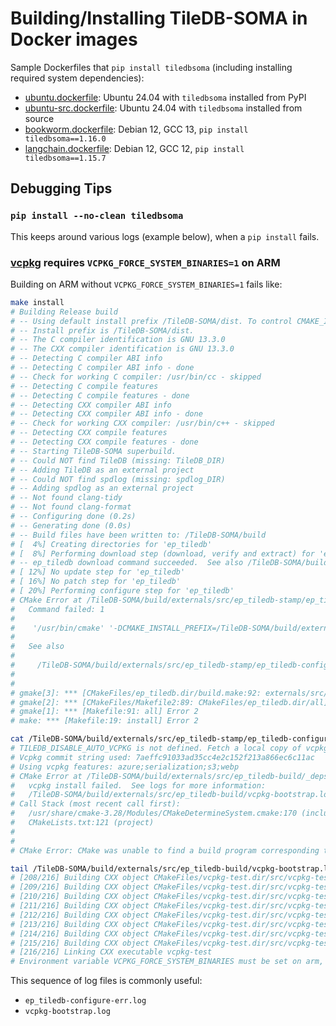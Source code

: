 # Building/Installing TileDB-SOMA in Docker images

Sample Dockerfiles that `pip install tiledbsoma` (including installing required system dependencies):

- [ubuntu.dockerfile](ubuntu.dockerfile): Ubuntu 24.04 with `tiledbsoma` installed from PyPI
- [ubuntu-src.dockerfile](ubuntu-src.dockerfile): Ubuntu 24.04 with `tiledbsoma` installed from source
- [bookworm.dockerfile](bookworm.dockerfile): Debian 12, GCC 13, `pip install tiledbsoma==1.16.0`
- [langchain.dockerfile](langchain.dockerfile): Debian 12, GCC 12, `pip install tiledbsoma==1.15.7`

## Debugging Tips

### `pip install --no-clean tiledbsoma` <a id="no-clean"></a>

This keeps around various logs (example below), when a `pip install` fails.

### [vcpkg] requires `VCPKG_FORCE_SYSTEM_BINARIES=1` on ARM <a id="vcpkg"></a>

Building on ARM without `VCPKG_FORCE_SYSTEM_BINARIES=1` fails like:

```bash
make install
# Building Release build
# -- Using default install prefix /TileDB-SOMA/dist. To control CMAKE_INSTALL_PREFIX, set OVERRIDE_INSTALL_PREFIX=OFF
# -- Install prefix is /TileDB-SOMA/dist.
# -- The C compiler identification is GNU 13.3.0
# -- The CXX compiler identification is GNU 13.3.0
# -- Detecting C compiler ABI info
# -- Detecting C compiler ABI info - done
# -- Check for working C compiler: /usr/bin/cc - skipped
# -- Detecting C compile features
# -- Detecting C compile features - done
# -- Detecting CXX compiler ABI info
# -- Detecting CXX compiler ABI info - done
# -- Check for working CXX compiler: /usr/bin/c++ - skipped
# -- Detecting CXX compile features
# -- Detecting CXX compile features - done
# -- Starting TileDB-SOMA superbuild.
# -- Could NOT find TileDB (missing: TileDB_DIR)
# -- Adding TileDB as an external project
# -- Could NOT find spdlog (missing: spdlog_DIR)
# -- Adding spdlog as an external project
# -- Not found clang-tidy
# -- Not found clang-format
# -- Configuring done (0.2s)
# -- Generating done (0.0s)
# -- Build files have been written to: /TileDB-SOMA/build
# [  4%] Creating directories for 'ep_tiledb'
# [  8%] Performing download step (download, verify and extract) for 'ep_tiledb'
# -- ep_tiledb download command succeeded.  See also /TileDB-SOMA/build/externals/src/ep_tiledb-stamp/ep_tiledb-download-*.log
# [ 12%] No update step for 'ep_tiledb'
# [ 16%] No patch step for 'ep_tiledb'
# [ 20%] Performing configure step for 'ep_tiledb'
# CMake Error at /TileDB-SOMA/build/externals/src/ep_tiledb-stamp/ep_tiledb-configure-Release.cmake:49 (message):
#   Command failed: 1
#
#    '/usr/bin/cmake' '-DCMAKE_INSTALL_PREFIX=/TileDB-SOMA/build/externals/install' '-DCMAKE_PREFIX_PATH=/TileDB-SOMA/build/externals/install' '-DTILEDB_S3=ON' '-DTILEDB_AZURE=ON' '-DTILEDB_GCS=OFF' '-DTILEDB_HDFS=OFF' '-DTILEDB_SERIALIZATION=ON' '-DTILEDB_WERROR=OFF' '-DTILEDB_REMOVE_DEPRECATIONS=OFF' '-DTILEDB_VERBOSE=OFF' '-DTILEDB_TESTS=OFF' '-DCMAKE_BUILD_TYPE=Release' '-DCMAKE_OSX_ARCHITECTURES=' '-DCMAKE_C_FLAGS=' '-DCMAKE_CXX_FLAGS=' '-DCMAKE_CXX_COMPILER=/usr/bin/c++' '-DCMAKE_C_COMPILER=/usr/bin/cc' '' '-DCMAKE_POSITION_INDEPENDENT_CODE=ON' '-GUnix Makefiles' '-S' '/TileDB-SOMA/build/externals/src/ep_tiledb' '-B' '/TileDB-SOMA/build/externals/src/ep_tiledb-build'
#
#   See also
#
#     /TileDB-SOMA/build/externals/src/ep_tiledb-stamp/ep_tiledb-configure-*.log
#
#
# gmake[3]: *** [CMakeFiles/ep_tiledb.dir/build.make:92: externals/src/ep_tiledb-stamp/ep_tiledb-configure] Error 1
# gmake[2]: *** [CMakeFiles/Makefile2:89: CMakeFiles/ep_tiledb.dir/all] Error 2
# gmake[1]: *** [Makefile:91: all] Error 2
# make: *** [Makefile:19: install] Error 2
```

```bash
cat /TileDB-SOMA/build/externals/src/ep_tiledb-stamp/ep_tiledb-configure-err.log
# TILEDB_DISABLE_AUTO_VCPKG is not defined. Fetch a local copy of vcpkg.
# Vcpkg commit string used: 7aeffc91033ad35cc4e2c152f213a866ec6c11ac
# Using vcpkg features: azure;serialization;s3;webp
# CMake Error at /TileDB-SOMA/build/externals/src/ep_tiledb-build/_deps/vcpkg-src/scripts/buildsystems/vcpkg.cmake:902 (message):
#   vcpkg install failed.  See logs for more information:
#   /TileDB-SOMA/build/externals/src/ep_tiledb-build/vcpkg-bootstrap.log
# Call Stack (most recent call first):
#   /usr/share/cmake-3.28/Modules/CMakeDetermineSystem.cmake:170 (include)
#   CMakeLists.txt:121 (project)
#
#
# CMake Error: CMake was unable to find a build program corresponding to "Unix Makefiles".  CMAKE_MAKE_PROGRAM is not set.  You probably need to select a different build tool.
```

```bash
tail /TileDB-SOMA/build/externals/src/ep_tiledb-build/vcpkg-bootstrap.log
# [208/216] Building CXX object CMakeFiles/vcpkg-test.dir/src/vcpkg-test/unicode.cpp.o
# [209/216] Building CXX object CMakeFiles/vcpkg-test.dir/src/vcpkg-test/xunitwriter.cpp.o
# [210/216] Building CXX object CMakeFiles/vcpkg-test.dir/src/vcpkg-test/update.cpp.o
# [211/216] Building CXX object CMakeFiles/vcpkg-test.dir/src/vcpkg-test/versionplan.cpp.o
# [212/216] Building CXX object CMakeFiles/vcpkg-test.dir/src/vcpkg-test/util.cpp.o
# [213/216] Building CXX object CMakeFiles/vcpkg-test.dir/src/vcpkg-test/plan.cpp.o
# [214/216] Building CXX object CMakeFiles/vcpkg-test.dir/src/vcpkg-test/dependencies.cpp.o
# [215/216] Building CXX object CMakeFiles/vcpkg-test.dir/src/vcpkg-test/catch.cpp.o
# [216/216] Linking CXX executable vcpkg-test
# Environment variable VCPKG_FORCE_SYSTEM_BINARIES must be set on arm, s390x, ppc64le and riscv platforms.
```

This sequence of log files is commonly useful:

- `ep_tiledb-configure-err.log`
- `vcpkg-bootstrap.log`

[vcpkg]: https://vcpkg.io/
